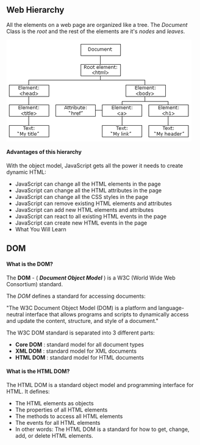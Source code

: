 ## Web Hierarchy
All the elements on a web page are organized like a tree. The _Document_ Class is the _root_ and the rest of the elements are it's _nodes_ and _leaves_.

<img src="https://github.com/hosseindehghanipour1998/Web_Programming/blob/master/Misc%20Data/jQuery/DOM_Tree.gif" height="auto" width="auto" align="middle">

#### Advantages of this hierarchy
With the object model, JavaScript gets all the power it needs to create dynamic HTML:

  - JavaScript can change all the HTML elements in the page
  - JavaScript can change all the HTML attributes in the page
  - JavaScript can change all the CSS styles in the page
  - JavaScript can remove existing HTML elements and attributes
  - JavaScript can add new HTML elements and attributes
  - JavaScript can react to all existing HTML events in the page
  - JavaScript can create new HTML events in the page
  - What You Will Learn

## DOM
#### What is the DOM?
The __DOM__ -  ( ___Document Object Model___ ) is a W3C (World Wide Web Consortium) standard.

The _DOM_ defines a standard for accessing documents:

"The W3C Document Object Model (DOM) is a platform and language-neutral interface that allows programs and scripts to dynamically access and update the content, structure, and style of a document."

The W3C DOM standard is separated into 3 different parts:
  - __Core DOM__ : standard model for all document types
  - __XML DOM__ : standard model for XML documents
  - __HTML DOM__ : standard model for HTML documents
#### What is the HTML DOM?
The HTML DOM is a standard object model and programming interface for HTML. It defines:
  - The HTML elements as objects
  - The properties of all HTML elements
  - The methods to access all HTML elements
  - The events for all HTML elements
  - In other words: The HTML DOM is a standard for how to get, change, add, or delete HTML elements.
